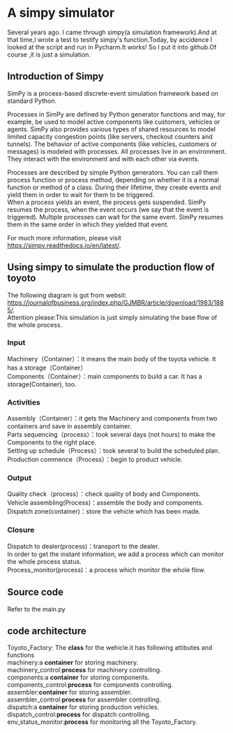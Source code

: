 # A simpy simulator
Several  years ago. I came through simpy(a simulation framework).And at that time,I wrote a test to testify simpy's function.Today, by accidence I looked at the script and run in Pycharm.It works!
So I put it into github.Of course ,it is just a simulation.
## Introduction of Simpy
SimPy is a process-based discrete-event simulation framework based on standard Python.  

Processes in SimPy are defined by Python generator functions and may, for example, be used to model active components like customers, vehicles or agents. SimPy also provides various types of shared resources to model limited capacity congestion points (like servers, checkout counters and tunnels).
The behavior of active components (like vehicles, customers or messages) is modeled with processes. All processes live in an environment. They interact with the environment and with each other via events.  

Processes are described by simple Python generators. You can call them process function or process method, depending on whether it is a normal function or method of a class. During their lifetime, they create events and yield them in order to wait for them to be triggered.  
When a process yields an event, the process gets suspended. SimPy resumes the process, when the event occurs (we say that the event is triggered). Multiple processes can wait for the same event. SimPy resumes them in the same order in which they yielded that event.  

For much more information, please visit https://simpy.readthedocs.io/en/latest/.  

## Using simpy to simulate the production flow of toyoto
The following diagram is got from websit:  
https://journalofbusiness.org/index.php/GJMBR/article/download/1983/1885/.  
Attention please:This simulation is just simply simulating the base flow of the whole process.

### Input
Machinery（Container）：it means the main body of the toyota vehicle. It has a storage（Container）  
Components（Container）：main components to build a car. It has a storage(Container), too.  
### Activities
Assembly（Container）：it gets the Machinery and components from two containers and save in assembly container.   
Parts sequencing（process）：took several days (not hours) to make the Components to the right place.  
Setting up schedule（Process）：took several to build the scheduled plan.  
Production commence（Process）：begin to product vehicle.  
### Output
Quality check（process）：check quality of body and Components.  
Vehicle assembling(Process)：assemble the body and components.  
Dispatch zone(container)：store the vehicle which has been made.  
### Closure
Dispatch to dealer(process)：transport to the dealer.  
In order to get the instant information, we add a process which can monitor the whole process status.  
Process_monitor(process)：a process which monitor the whole flow.  

## Source code
Refer to the main.py  
## code architecture
Toyoto_Factory: The **class** for the wehicle.it has following attibutes and functions  
machinery:a **container** for storing machinery.  
machinery_control:**process** for machinery controlling.  
components:a **container** for storing components.  
components_control:**process** for components controlling.  
assembler:**container** for storing assembler.  
assembler_control:**process** for assembler controlling.  
dispatch:a **container** for storing production vehicles.  
dispatch_control:**process** for dispatch controlling.  
env_status_monitor:**process** for monitoring all the Toyoto_Factory.  

